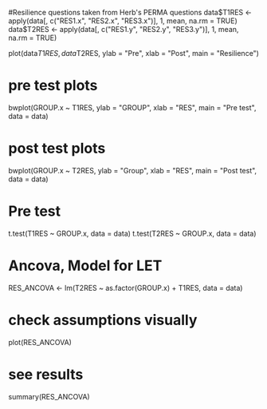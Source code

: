 #Resilience questions taken from Herb's PERMA questions
data$T1RES <- apply(data[, c("RES1.x",  "RES2.x", "RES3.x")], 1, mean, na.rm = TRUE)
data$T2RES <- apply(data[, c("RES1.y",  "RES2.y", "RES3.y")], 1, mean, na.rm = TRUE)

plot(data$T1RES, data$T2RES, ylab = "Pre", xlab = "Post", main = "Resilience")
# pre test plots
bwplot(GROUP.x ~ T1RES, ylab = "GROUP", xlab = "RES", main = "Pre test", 
       data = data)
# post test plots
bwplot(GROUP.x ~ T2RES, ylab = "Group", xlab = "RES", main = "Post test", 
       data = data)
# Pre test
t.test(T1RES ~ GROUP.x, data = data)
t.test(T2RES ~ GROUP.x, data = data)
# Ancova, Model for LET
RES_ANCOVA <- lm(T2RES ~ as.factor(GROUP.x) + T1RES, data = data)
# check assumptions visually
plot(RES_ANCOVA)
# see results
summary(RES_ANCOVA)

